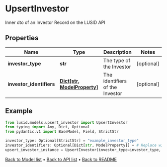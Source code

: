 # UpsertInvestor

Inner dto of an Investor Record on the LUSID API
## Properties
Name | Type | Description | Notes
------------ | ------------- | ------------- | -------------
**investor_type** | **str** | The type of the Investor | [optional] 
**investor_identifiers** | [**Dict[str, ModelProperty]**](ModelProperty.md) | The identifiers of the Investor | [optional] 
## Example

```python
from lusid.models.upsert_investor import UpsertInvestor
from typing import Any, Dict, Optional
from pydantic.v1 import BaseModel, Field, StrictStr

investor_type: Optional[StrictStr] = "example_investor_type"
investor_identifiers: Optional[Dict[str, ModelProperty]] = # Replace with your value
upsert_investor_instance = UpsertInvestor(investor_type=investor_type, investor_identifiers=investor_identifiers)

```

[Back to Model list](../README.md#documentation-for-models) &#8226; [Back to API list](../README.md#documentation-for-api-endpoints) &#8226; [Back to README](../README.md)


